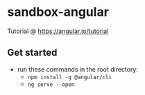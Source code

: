 # sandbox-angular
Tutorial @ https://angular.io/tutorial

## Get started
* run these commands in the root directory:
    * `npm install -g @angular/cli`
    * `ng serve --open`
